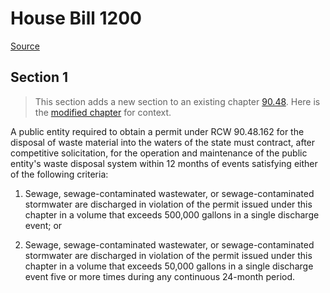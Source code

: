 # House Bill 1200

[Source](http://lawfilesext.leg.wa.gov/biennium/2021-22/Pdf/Bills/House%20Bills/1200.pdf)
## Section 1
> This section adds a new section to an existing chapter [90.48](/rcw/90_water_rights—environment/90.48_water_pollution_control.md). Here is the [modified chapter](rcw/90_water_rights—environment/90.48_water_pollution_control.md) for context.

A public entity required to obtain a permit under RCW 90.48.162 for the disposal of waste material into the waters of the state must contract, after competitive solicitation, for the operation and maintenance of the public entity's waste disposal system within 12 months of events satisfying either of the following criteria:

1. Sewage, sewage-contaminated wastewater, or sewage-contaminated stormwater are discharged in violation of the permit issued under this chapter in a volume that exceeds 500,000 gallons in a single discharge event; or

2. Sewage, sewage-contaminated wastewater, or sewage-contaminated stormwater are discharged in violation of the permit issued under this chapter in a volume that exceeds 50,000 gallons in a single discharge event five or more times during any continuous 24-month period.

